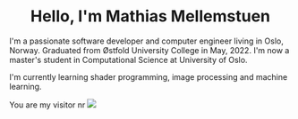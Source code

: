 <h1 align="center">Hello, I'm Mathias Mellemstuen</h1>
<p>I'm a passionate software developer and computer engineer living in Oslo, Norway. Graduated from Østfold University College in May, 2022. I'm now a master's student in Computational Science at University of Oslo.</p>
<p>I'm currently learning shader programming, image processing and machine learning.</p>

You are my visitor nr ![](https://mellemstuen.no/amount_of_github_visitors.svg)
